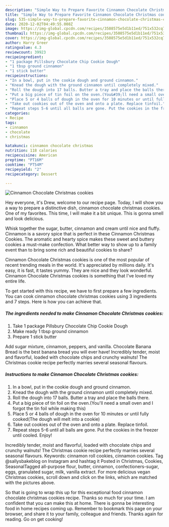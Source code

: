 ```yaml
---
description: "Simple Way to Prepare Favorite Cinnamon Chocolate Christmas cookies"
title: "Simple Way to Prepare Favorite Cinnamon Chocolate Christmas cookies"
slug: 535-simple-way-to-prepare-favorite-cinnamon-chocolate-christmas-cookies
date: 2020-12-02T04:49:55.008Z
image: https://img-global.cpcdn.com/recipes/3508575e5d1b11ed/751x532cq70/cinnamon-chocolate-christmas-cookies-recipe-main-photo.jpg
thumbnail: https://img-global.cpcdn.com/recipes/3508575e5d1b11ed/751x532cq70/cinnamon-chocolate-christmas-cookies-recipe-main-photo.jpg
cover: https://img-global.cpcdn.com/recipes/3508575e5d1b11ed/751x532cq70/cinnamon-chocolate-christmas-cookies-recipe-main-photo.jpg
author: Harry Greer
ratingvalue: 4.3
reviewcount: 39923
recipeingredient:
- "1 package Pillsbury Chocolate Chip Cookie Dough"
- "1 tbsp ground cinnamon"
- "1 stick butter"
recipeinstructions:
- "In a bowl, put in the cookie dough and ground cinnamon."
- "Knead the dough with the ground cinnamon until completely mixed."
- "Roll the dough into 17 balls. Butter a tray and place the balls there."
- "Put a big piece of tin foil on the oven.(You&#39;ll need a small oven and I forgot the tin foil while making this)"
- "Place 5 or 4 balls of dough in the oven for 10 minutes or until fully cooked(The dough will melt into a cookie)"
- "Take out cookies out of the oven and onto a plate. Replace tinfoil."
- "Repeat steps 5-6 until all balls are gone. Put the cookies in the freezer until cooled. Enjoy!"
categories:
- Recipe
tags:
- cinnamon
- chocolate
- christmas

katakunci: cinnamon chocolate christmas 
nutrition: 118 calories
recipecuisine: American
preptime: "PT16M"
cooktime: "PT54M"
recipeyield: "2"
recipecategory: Dessert

---
```



![Cinnamon Chocolate Christmas cookies](https://img-global.cpcdn.com/recipes/3508575e5d1b11ed/751x532cq70/cinnamon-chocolate-christmas-cookies-recipe-main-photo.jpg)

Hey everyone, it's Drew, welcome to our recipe page. Today, I will show you a way to prepare a distinctive dish, cinnamon chocolate christmas cookies. One of my favorites. This time, I will make it a bit unique. This is gonna smell and look delicious.

Whisk together the sugar, butter, cinnamon and cream until nice and fluffy. Cinnamon is a savory spice that is perfect in these Cinnamon Christmas Cookies. The aromatic and hearty spice makes these sweet and buttery cookies a must-make confection. What better way to show up to a family event than to bring some rich and beautiful cookies to share?

Cinnamon Chocolate Christmas cookies is one of the most popular of recent trending meals in the world. It's appreciated by millions daily. It's easy, it is fast, it tastes yummy. They are nice and they look wonderful. Cinnamon Chocolate Christmas cookies is something that I've loved my entire life.


To get started with this recipe, we have to first prepare a few ingredients. You can cook cinnamon chocolate christmas cookies using 3 ingredients and 7 steps. Here is how you can achieve that.

<!--inarticleads1-->

##### The ingredients needed to make Cinnamon Chocolate Christmas cookies:

1. Take 1 package Pillsbury Chocolate Chip Cookie Dough
1. Make ready 1 tbsp ground cinnamon
1. Prepare 1 stick butter


Add sugar mixture, cinnamon, peppers, and vanilla. Chocolate Banana Bread is the best banana bread you will ever have! Incredibly tender, moist and flavorful, loaded with chocolate chips and crunchy walnuts! The Christmas cookie recipe perfectly marries several seasonal flavours. 

<!--inarticleads2-->

##### Instructions to make Cinnamon Chocolate Christmas cookies:

1. In a bowl, put in the cookie dough and ground cinnamon.
1. Knead the dough with the ground cinnamon until completely mixed.
1. Roll the dough into 17 balls. Butter a tray and place the balls there.
1. Put a big piece of tin foil on the oven.(You&#39;ll need a small oven and I forgot the tin foil while making this)
1. Place 5 or 4 balls of dough in the oven for 10 minutes or until fully cooked(The dough will melt into a cookie)
1. Take out cookies out of the oven and onto a plate. Replace tinfoil.
1. Repeat steps 5-6 until all balls are gone. Put the cookies in the freezer until cooled. Enjoy!


Incredibly tender, moist and flavorful, loaded with chocolate chips and crunchy walnuts! The Christmas cookie recipe perfectly marries several seasonal flavours. Keywords: cinnamon roll cookies, cinnamon cookies. Tag @sallysbakeblog on Instagram and hashtag it Posted in Christmas, Cookies, SeasonalTagged all-purpose flour, butter, cinnamon, confectioners-sugar, eggs, granulated sugar, milk, vanilla extract. For more delicious vegan Christmas cookies, scroll down and click on the links, which are matched with the pictures above. 

So that is going to wrap this up for this exceptional food cinnamon chocolate christmas cookies recipe. Thanks so much for your time. I am confident that you can make this at home. There is gonna be interesting food in home recipes coming up. Remember to bookmark this page on your browser, and share it to your family, colleague and friends. Thanks again for reading. Go on get cooking!
